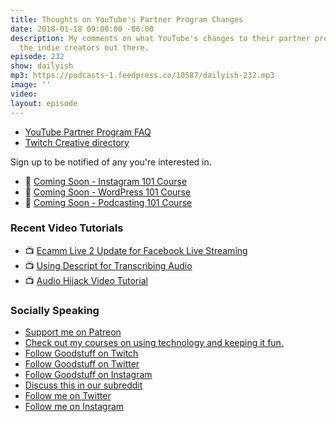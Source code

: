 ```yaml
---
title: Thoughts on YouTube's Partner Program Changes
date: 2018-01-18 09:00:00 -06:00
description: My comments on what YouTube's changes to their partner program mean for
  the indie creators out there.
episode: 232
show: dailyish
mp3: https://podcasts-1.feedpress.co/10587/dailyish-232.mp3
image: ''
video: 
layout: episode
---
```


* [YouTube Partner Program FAQ](https://support.google.com/youtube/answer/72851)
* [Twitch Creative directory](https://www.twitch.tv/directory/creative)

Sign up to be notified of any you're interested in.

* 🌅 [Coming Soon - Instagram 101 Course](https://courses.chrisenns.com/instagram-101)
* 📝 [Coming Soon - WordPress 101 Course](https://courses.chrisenns.com/wordpress-101)
* 🎤 [Coming Soon - Podcasting 101 Course](https://courses.chrisenns.com/podcasting-101)

### Recent Video Tutorials

* 📺 [Ecamm Live 2 Update for Facebook Live Streaming](https://www.youtube.com/watch?v=nDWEGmDowys)
* 📺 [Using Descript for Transcribing Audio](https://www.youtube.com/watch?v=XD401h0Kctw&t=1s)
* 📺 [Audio Hijack Video Tutorial](https://www.youtube.com/watch?v=gksxKV85ARU)

### Socially Speaking

* [Support me on Patreon](https://www.patreon.com/ichris)
* [Check out my courses on using technology and keeping it fun.](https://courses.chrisenns.com)
* [Follow Goodstuff on Twitch](https://www.twitch.tv/goodstuff_fm)
* [Follow Goodstuff on Twitter](https://twitter.com/goodstufffm)
* [Follow Goodstuff on Instagram](https://www.instagram.com/goodstuff_fm/)
* [Discuss this in our subreddit](https://www.reddit.com/r/Goodstuff_fm/)
* [Follow me on Twitter](https://www.twitter.com/ichris)
* [Follow me on Instagram](https://www.instagram.com/ichrisv2/)
